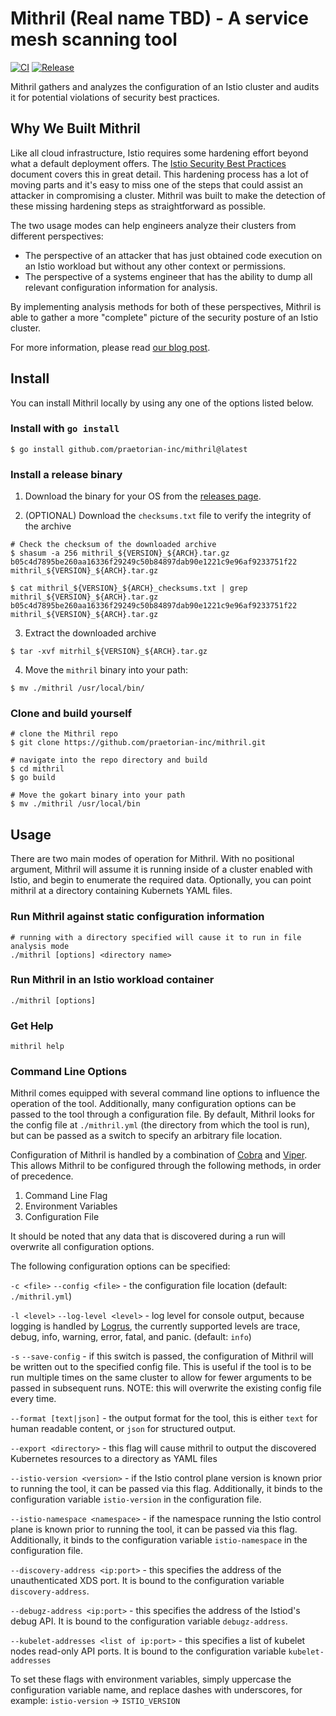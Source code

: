 # Mithril (Real name TBD) - A service mesh scanning tool

[![CI](https://github.com/praetorian-inc/mithril/workflows/CI/badge.svg)](actions?query=branch%3Adevelopment)
[![Release](https://github.com/praetorian-inc/mithril/workflows/Release/badge.svg)](releases)

Mithril gathers and analyzes the configuration of an Istio cluster and audits it for potential violations of security best practices.

## Why We Built Mithril

Like all cloud infrastructure, Istio requires some hardening effort beyond what a default deployment offers.
The [Istio Security Best Practices](https://istio.io/latest/docs/ops/best-practices/security/) document
covers this in great detail. This hardening process has a lot of moving parts and it's easy to miss
one of the steps that could assist an attacker in compromising a cluster. Mithril was built to make
the detection of these missing hardening steps as straightforward as possible.

The two usage modes can help engineers analyze their clusters from different perspectives:

* The perspective of an attacker that has just obtained code execution on an Istio workload but without any other context or permissions.
* The perspective of a systems engineer that has the ability to dump all relevant configuration information for analysis.

By implementing analysis methods for both of these perspectives, Mithril is able to gather a more "complete"
picture of the security posture of an Istio cluster.

For more information, please read [our blog post](https://www.praetorian.com/blog/wherever-this-will-live/).

## Install

You can install Mithril locally by using any one of the options listed below.

### Install with `go install`

```shell
$ go install github.com/praetorian-inc/mithril@latest
```

### Install a release binary

1. Download the binary for your OS from the [releases page](https://github.com/praetorian-inc/mithril/releases).

2. (OPTIONAL) Download the `checksums.txt` file to verify the integrity of the archive

```shell
# Check the checksum of the downloaded archive
$ shasum -a 256 mithril_${VERSION}_${ARCH}.tar.gz
b05c4d7895be260aa16336f29249c50b84897dab90e1221c9e96af9233751f22  mithril_${VERSION}_${ARCH}.tar.gz

$ cat mithril_${VERSION}_${ARCH}_checksums.txt | grep mithril_${VERSION}_${ARCH}.tar.gz
b05c4d7895be260aa16336f29249c50b84897dab90e1221c9e96af9233751f22  mithril_${VERSION}_${ARCH}.tar.gz
```

3. Extract the downloaded archive

```shell
$ tar -xvf mitrhil_${VERSION}_${ARCH}.tar.gz
```

4. Move the `mithril` binary into your path:

```shell
$ mv ./mithril /usr/local/bin/
```

### Clone and build yourself

```shell
# clone the Mithril repo
$ git clone https://github.com/praetorian-inc/mithril.git

# navigate into the repo directory and build
$ cd mithril
$ go build

# Move the gokart binary into your path
$ mv ./mithril /usr/local/bin
```

## Usage

There are two main modes of operation for Mithril. With no positional argument,
Mithril will assume it is running inside of a cluster enabled with Istio, and
begin to enumerate the required data. Optionally, you can point mithril at a
directory containing Kubernets YAML files.

### Run Mithril against static configuration information

```shell
# running with a directory specified will cause it to run in file analysis mode
./mithril [options] <directory name>
```

### Run Mithril in an Istio workload container

```shell
./mithril [options]
```

### Get Help

```shell
mithril help
```

### Command Line Options

Mithril comes equipped with several command line options to influence the
operation of the tool. Additionally, many configuration options can be passed
to the tool through a configuration file. By default, Mithril looks for the
config file at `./mithril.yml` (the directory from which the tool is run), but
can be passed as a switch to specify an arbitrary file location.

Configuration of Mithril is handled by a combination of
[Cobra](https://github.com/spf13/cobra "Cobra") and
[Viper](https://github.com/spf13/viper "Viper"). This allows Mithril to be
configured through the following methods, in order of precedence.

1. Command Line Flag
2. Environment Variables
3. Configuration File

It should be noted that any data that is discovered during a run will overwrite
all configuration options.

The following configuration options can be specified:

`-c <file>` `--config <file>` - the configuration file location (default:
`./mithril.yml`)

`-l <level>` `--log-level <level>` - log level for console output, because
logging is handled by [Logrus](https://github.com/sirupsen/logrus "Logrus"), the
currently supported levels are trace, debug, info, warning, error, fatal, and
panic. (default: `info`)

`-s` `--save-config` - if this switch is passed, the configuration of Mithril
will be written out to the specified config file. This is useful if the tool is
to be run multiple times on the same cluster to allow for fewer arguments to be
passed in subsequent runs. NOTE: this will overwrite the existing config file
every time.

`--format [text|json]` - the output format for the tool, this is either `text`
for human readable content, or `json` for structured output.

`--export <directory>` - this flag will cause mithril to output the discovered
Kubernetes resources to a directory as YAML files

`--istio-version <version>` - if the Istio control plane version is known prior
to running the tool, it can be passed via this flag. Additionally, it binds to
the configuration variable `istio-version` in the configuration file.

`--istio-namespace <namespace>` - if the namespace running the Istio control
plane is known prior to running the tool, it can be passed via this flag.
Additionally, it binds to the configuration variable `istio-namespace` in the
configuration file.

`--discovery-address <ip:port>` - this specifies the address of the
unauthenticated XDS port. It is bound to the configuration variable
`discovery-address`.

`--debugz-address <ip:port>` - this specifies the address of the Istiod's debug
API. It is bound to the configuration variable `debugz-address`.

`--kubelet-addresses <list of ip:port>` - this specifies a list of kubelet nodes
read-only API ports. It is bound to the configuration variable `kubelet-addresses`

To set these flags with environment variables, simply uppercase the
configuration variable name, and replace dashes with underscores, for example:
`istio-version` -> `ISTIO_VERSION`

